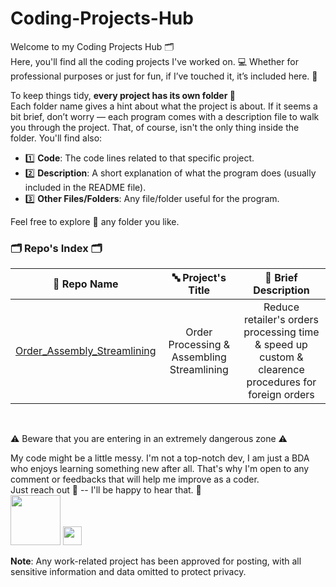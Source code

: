 # Coding-Projects-Hub
Welcome to my Coding Projects Hub 🗂️  
Here, you'll find all the coding projects I've worked on. 💻 Whether for professional purposes or just for fun, if I’ve touched it, it’s included here. 🔢

To keep things tidy, **every project has its own folder 📁**  
Each folder name gives a hint about what the project is about. If it seems a bit brief, don’t worry — each program comes with a description file to walk you through the project. That, of course, isn't the only thing inside the folder. You'll find also:

- 1️⃣ **Code**: The code lines related to that specific project.
- 2️⃣ **Description**: A short explanation of what the program does (usually included in the README file).
- 3️⃣ **Other Files/Folders**: Any file/folder useful for the program.

Feel free to explore 🔎 any folder you like.   
  
### 🗂️ Repo's Index 🗂️

| 📁 Repo Name | 🔤 Project's Title | 💬 Brief Description |
| :---:        | :---:              | :---:                |
| [Order_Assembly_Streamlining](https://github.com/Lulloooo/Coding-Projects-Hub.git) | Order Processing & Assembling Streamlining | Reduce retailer's orders processing time & speed up custom & clearence procedures for foreign orders |
<br>    
  
⚠️ Beware that you are entering in an extremely dangerous zone ⚠️   
  
My code might be a little messy. I'm not a top-notch dev, I am just a BDA who enjoys learning something new after all. That's why I'm open to any comment or feedbacks that will help me improve as a coder.  
Just reach out 📩 -- I'll be happy to hear that. 💬  
<a href="mailto:lucagabri98@live.it"><img src="https://img.shields.io/badge/lucagabri98-c71610?style=flat&logo=gmail&logoColor=white" width="80"></a>
<a href="la-databizanalyst"><img src="https://img.shields.io/badge/%40LA-0E76A8?style=flat&logo=linkedin&logoColor=white" width="30"></a>
  
**Note**: Any work-related project has been approved for posting, with all sensitive information and data omitted to protect privacy.
